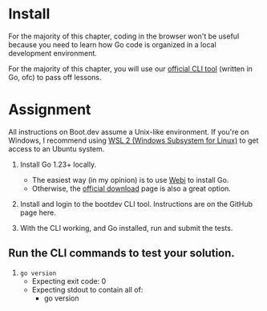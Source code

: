 # Install

For the majority of this chapter, coding in the browser won't be useful because you need to learn how Go code is organized in a local development environment.

For the majority of this chapter, you will use our [official CLI tool](https://github.com/bootdotdev/bootdev) (written in Go, ofc) to pass off lessons.

# Assignment

All instructions on Boot.dev assume a Unix-like environment.
If you're on Windows, I recommend using [WSL 2 (Windows Subsystem for Linux)](https://docs.microsoft.com/en-us/windows/wsl/install) to get access to an Ubuntu system.

1. Install Go 1.23+ locally.

   - The easiest way (in my opinion) is to use [Webi](https://webinstall.dev/golang/) to install Go.
   - Otherwise, the [official download](https://golang.org/doc/install) page is also a great option.

2. Install and login to the bootdev CLI tool. Instructions are on the GitHub page here.
3. With the CLI working, and Go installed, run and submit the tests.

## Run the CLI commands to test your solution.

1. `go version`
   - Expecting exit code: 0
   - Expecting stdout to contain all of:
     - go version
